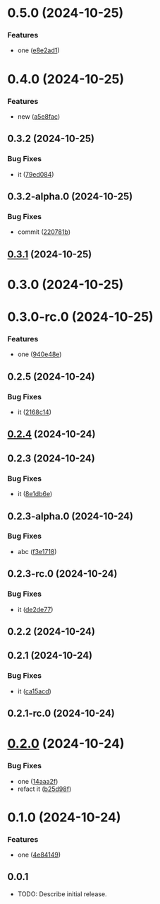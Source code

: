 

# 0.5.0 (2024-10-25)


### Features

* one ([e8e2ad1](https://github.com/Biplav-05/test_sdk_flutter/commit/e8e2ad1c2c1afbe328550d785d383e8adfa92614))

# 0.4.0 (2024-10-25)


### Features

* new ([a5e8fac](https://github.com/Biplav-05/test_sdk_flutter/commit/a5e8faccc2921187bb1cca209972868c8266ecc5))

## 0.3.2 (2024-10-25)


### Bug Fixes

* it ([79ed084](https://github.com/Biplav-05/test_sdk_flutter/commit/79ed084fc39bb5fc1aa9dbf68473f31150350414))

## 0.3.2-alpha.0 (2024-10-25)


### Bug Fixes

* commit ([220781b](https://github.com/Biplav-05/test_sdk_flutter/commit/220781b20fb94c4da8782e4b1b2f0a6609da7f48))

## [0.3.1](https://github.com/Biplav-05/test_sdk_flutter/compare/V0.3.0...V0.3.1) (2024-10-25)

# 0.3.0 (2024-10-25)

# 0.3.0-rc.0 (2024-10-25)


### Features

* one ([940e48e](https://github.com/Biplav-05/test_sdk_flutter/commit/940e48e0bc7de32f70b91c842562a5f1b8740389))

## 0.2.5 (2024-10-24)


### Bug Fixes

* it ([2168c14](https://github.com/Biplav-05/test_sdk_flutter/commit/2168c14332d98241a9dfeb8ea0ad046a04cfc604))

## [0.2.4](https://github.com/Biplav-05/test_sdk_flutter/compare/V0.2.3...V0.2.4) (2024-10-24)

## 0.2.3 (2024-10-24)


### Bug Fixes

* it ([8e1db6e](https://github.com/Biplav-05/test_sdk_flutter/commit/8e1db6e8a9ddb4faf44228283e2ddc5de9571dca))

## 0.2.3-alpha.0 (2024-10-24)


### Bug Fixes

* abc ([f3e1718](https://github.com/Biplav-05/test_sdk_flutter/commit/f3e171819d948a51c3482169f61cd202d393211b))

## 0.2.3-rc.0 (2024-10-24)


### Bug Fixes

* it ([de2de77](https://github.com/Biplav-05/test_sdk_flutter/commit/de2de776cd3138cd0a2c15f9aadad3fa935378b2))

## 0.2.2 (2024-10-24)

## 0.2.1 (2024-10-24)


### Bug Fixes

* it ([ca15acd](https://github.com/Biplav-05/test_sdk_flutter/commit/ca15acdf180984dd080b70aae55b984b171ef8e5))

## 0.2.1-rc.0 (2024-10-24)

# [0.2.0](https://github.com/Biplav-05/test_sdk_flutter/compare/V0.1.0...V0.2.0) (2024-10-24)


### Bug Fixes

* one ([14aaa2f](https://github.com/Biplav-05/test_sdk_flutter/commit/14aaa2f143b95590e729f01437180c9925600f48))
* refact it ([b25d98f](https://github.com/Biplav-05/test_sdk_flutter/commit/b25d98f3c3b3408b88b1e353b1081b4a881a3374))

# 0.1.0 (2024-10-24)


### Features

* one ([4e84149](https://github.com/Biplav-05/test_sdk_flutter/commit/4e84149fd6dbcaf581badf51563c7b0dd2a54cad))

## 0.0.1

* TODO: Describe initial release.
